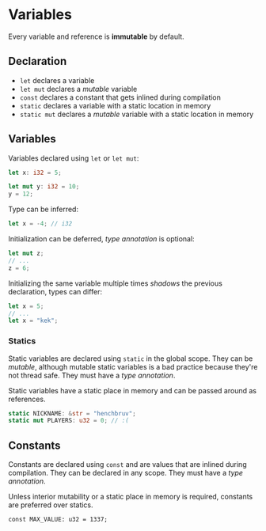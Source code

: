 # Variables

Every variable and reference is **immutable** by default.

## Declaration

* `let` declares a variable
* `let mut` declares a _mutable_ variable
* `const` declares a constant that gets inlined during compilation
* `static` declares a variable with a static location in memory
* `static mut` declares a _mutable_ variable with a static location in memory

## Variables

Variables declared using `let` or `let mut`:

```rs
let x: i32 = 5;

let mut y: i32 = 10;
y = 12;
```

Type can be inferred:

```rs
let x = -4; // i32
```

Initialization can be deferred, _type annotation_ is optional:

```rs
let mut z;
// ...
z = 6;
```

Initializing the same variable multiple times _shadows_ the previous declaration,
types can differ:

```rs
let x = 5;
// ...
let x = "kek";
```

### Statics

Static variables are declared using `static` in the global scope. They can be _mutable_,
although mutable static variables is a bad practice because they're not thread safe.
They must have a _type annotation_.

Static variables have a static place in memory and can be passed around as references.

```rs
static NICKNAME: &str = "henchbruv";
static mut PLAYERS: u32 = 0; // :(
```

## Constants

Constants are declared using `const` and are values that are inlined during compilation.
They can be declared in any scope. They must have a _type annotation_.

Unless interior mutability or a static place in memory is required, constants are
preferred over statics.

```
const MAX_VALUE: u32 = 1337;
```
